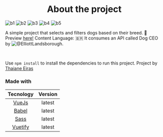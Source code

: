 <h1 align="center"> About the project </h1>
 
![b1](https://img.shields.io/tokei/lines/github/thaemrangel/Dog-Spotting)
![b2](https://img.shields.io/github/stars/thaemrangel/Dog-Spotting) 
![b3](https://img.shields.io/github/issues/thaemrangel/Dog-Spotting)
![b4](https://img.shields.io/github/forks/thaemrangel/Dog-Spotting)
![b5](https://img.shields.io/github/license/thaemrangel/Dog-Spotting)
 

A simple project that selects and filters dogs based on their breed. 🐾
Preview [here!](https://inspiring-varahamihira-2d2454.netlify.app/)
Content Language: 🇧🇷
It consumes an API called Dog CEO by ![@ElliottLandsborough.](https://github.com/ElliottLandsborough/dog-ceo-api)

<br>
 
 Use ``npm install`` to install the dependencies to run this project.
 Project by [Thaiane Eiras](https://github.com/thaemrangel)

 ### Made with

| Tecnology  | Version |
|:-:|:-:|
| [VueJs](https://vuejs.org/)  | latest | 
| [Babel](https://babeljs.io/)  | latest | 
| [Sass](https://sass-lang.com/)  | latest | 
| [Vuetify](https://vuetifyjs.com/en/)  | latest | 